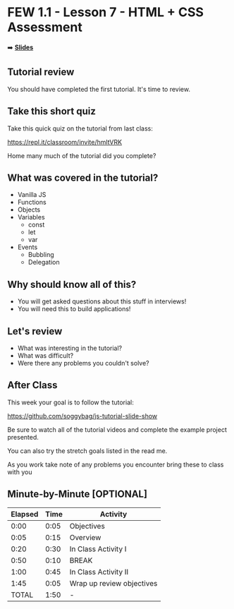 <!-- .slide: data-background="./Images/header.svg" data-background-repeat="none" data-background-size="40% 40%" data-background-position="center 10%" class="header" -->
# FEW 1.1 - Lesson 7 - HTML + CSS Assessment

<!-- Put a link to the slides so that students can find them -->

➡️ [**Slides**](/Syllabus-Template/Slides/Lesson1.html ':ignore')

<!-- > -->

## Tutorial review 

You should have completed the first tutorial. It's time to review. 

<!-- > --> 

## Take this short quiz

Take this quick quiz on the tutorial from last class: 

https://repl.it/classroom/invite/hmltVRK

<!-- > -->

Home many much of the tutorial did you complete? 

<!-- > -->

## What was covered in the tutorial?

- Vanilla JS
- Functions
- Objects
- Variables
  - const
  - let 
  - var
- Events 
  - Bubbling
  - Delegation

## Why should know all of this? 

- You will get asked questions about this stuff in interviews!
- You will need this to build applications!

<!-- > --> 

## Let's review 

- What was interesting in the tutorial? 
- What was difficult? 
- Were there any problems you couldn't solve? 

<!-- > -->

## After Class

This week your goal is to follow the tutorial: 

https://github.com/soggybag/js-tutorial-slide-show

Be sure to watch all of the tutorial videos and complete the example project presented. 

You can also try the stretch goals listed in the read me. 

As you work take note of any problems you encounter bring these to class with you 

<!-- > -->

## Minute-by-Minute [OPTIONAL]

| **Elapsed** | **Time**  | **Activity**              |
| ----------- | --------- | ------------------------- |
| 0:00        | 0:05      | Objectives                |
| 0:05        | 0:15      | Overview                  |
| 0:20        | 0:30      | In Class Activity I       |
| 0:50        | 0:10      | BREAK                     |
| 1:00        | 0:45      | In Class Activity II      |
| 1:45        | 0:05      | Wrap up review objectives |
| TOTAL       | 1:50      | -                         |